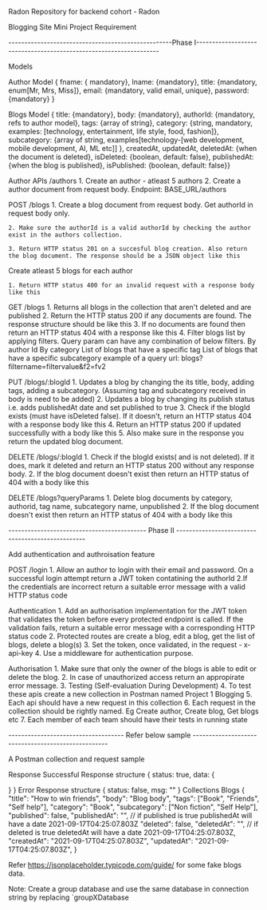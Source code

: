 Radon
Repository for backend cohort - Radon

Blogging Site Mini Project Requirement

---------------------------------------------------Phase I------------------------------------------------------------------

Models

Author Model
{ fname: { mandatory}, lname: {mandatory}, title: {mandatory, enum[Mr, Mrs, Miss]}, email: {mandatory, valid email, unique}, password: {mandatory} }

Blogs Model
{ title: {mandatory}, body: {mandatory}, authorId: {mandatory, refs to author model}, tags: {array of string}, category: {string, mandatory, examples: [technology, entertainment, life style, food, fashion]}, subcategory: {array of string, examples[technology-[web development, mobile development, AI, ML etc]] }, createdAt, updatedAt, deletedAt: {when the document is deleted}, isDeleted: {boolean, default: false}, publishedAt: {when the blog is published}, isPublished: {boolean, default: false}}


Author APIs /authors
    1. Create an author - atleast 5 authors
    2. Create a author document from request body. Endpoint: BASE_URL/authors

POST /blogs
    1. Create a blog document from request body. Get authorId in request body only.

    2. Make sure the authorId is a valid authorId by checking the author exist in the authors collection.

    3. Return HTTP status 201 on a succesful blog creation. Also return the blog document. The response should be a JSON object like this

Create atleast 5 blogs for each author

    1. Return HTTP status 400 for an invalid request with a response body like this

GET /blogs
    1. Returns all blogs in the collection that aren't deleted and are published
    2. Return the HTTP status 200 if any documents are found. The response structure should be like this
    3. If no documents are found then return an HTTP status 404 with a response like this
    4. Filter blogs list by applying filters. Query param can have any combination of below filters.
        By author Id
        By category
        List of blogs that have a specific tag
        List of blogs that have a specific subcategory example of a query url: blogs?filtername=filtervalue&f2=fv2

PUT /blogs/:blogId
    1. Updates a blog by changing the its title, body, adding tags, adding a subcategory. (Assuming tag and subcategory received in body is need to be added)
    2. Updates a blog by changing its publish status i.e. adds publishedAt date and set published to true
    3. Check if the blogId exists (must have isDeleted false). If it doesn't, return an HTTP status 404 with a response body like this
    4. Return an HTTP status 200 if updated successfully with a body like this
    5. Also make sure in the response you return the updated blog document.

DELETE /blogs/:blogId
    1. Check if the blogId exists( and is not deleted). If it does, mark it deleted and return an HTTP status 200 without any response body.
    2. If the blog document doesn't exist then return an HTTP status of 404 with a body like this

DELETE /blogs?queryParams
    1. Delete blog documents by category, authorid, tag name, subcategory name, unpublished
    2. If the blog document doesn't exist then return an HTTP status of 404 with a body like this


------------------------------------------- Phase II -------------------------------------------------

Add authentication and authroisation feature

POST /login
    1. Allow an author to login with their email and password. On a successful login attempt return a JWT token contatining the authorId
    2.If the credentials are incorrect return a suitable error message with a valid HTTP status code

Authentication
    1. Add an authorisation implementation for the JWT token that validates the token before every protected endpoint is called. If the validation fails, return a suitable error message with a corresponding HTTP status code
    2. Protected routes are create a blog, edit a blog, get the list of blogs, delete a blog(s)
    3. Set the token, once validated, in the request - x-api-key
    4. Use a middleware for authentication purpose.

Authorisation
    1. Make sure that only the owner of the blogs is able to edit or delete the blog.
    2. In case of unauthorized access return an appropirate error message.
    3. Testing (Self-evaluation During Development)
    4. To test these apis create a new collection in Postman named Project 1 Blogging
    5. Each api should have a new request in this collection
    6. Each request in the collection should be rightly named. Eg Create author, Create blog, Get blogs etc
    7. Each member of each team should have their tests in running state


------------------------------------ Refer below sample ---------------------------------------------------

A Postman collection and request sample

Response
Successful Response structure
{
  status: true,
  data: {

  }
}
Error Response structure
{
  status: false,
  msg: ""
}
Collections
Blogs
{
  "title": "How to win friends",
  "body": "Blog body",
  "tags": ["Book", "Friends", "Self help"],
  "category": "Book",
  "subcategory": ["Non fiction", "Self Help"],
  "published": false,
  "publishedAt": "", // if published is true publishedAt will have a date 2021-09-17T04:25:07.803Z
  "deleted": false,
  "deletedAt": "", // if deleted is true deletedAt will have a date 2021-09-17T04:25:07.803Z,
  "createdAt": "2021-09-17T04:25:07.803Z",
  "updatedAt": "2021-09-17T04:25:07.803Z",
}


Refer https://jsonplaceholder.typicode.com/guide/ for some fake blogs data.


Note: Create a group database and use the same database in connection string by replacing `groupXDatabase
